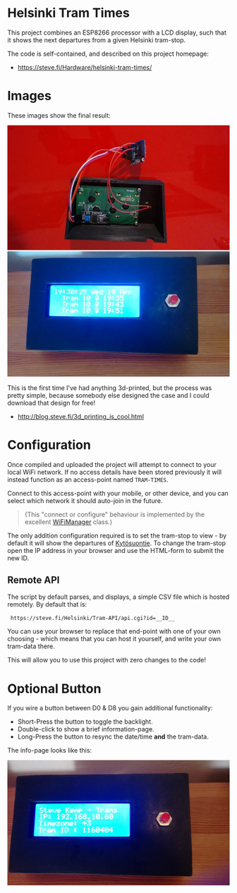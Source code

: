 # Helsinki Tram Times

This project combines an ESP8266 processor with a LCD display, such that
it shows the next departures from a given Helsinki tram-stop.

The code is self-contained, and described on this project homepage:

* https://steve.fi/Hardware/helsinki-tram-times/

# Images

These images show the final result:

![Components in a case](images/case.fitted.jpg)
![Usual-view](images/tram.boxed.jpg)

This is the first time I've had anything 3d-printed, but the process was pretty simple, because somebody else designed the case and I could download that design for free!

* http://blog.steve.fi/3d_printing_is_cool.html


# Configuration

Once compiled and uploaded the project will attempt to connect to your
local WiFi network.  If no access details have been stored previously
it will instead function as an access-point named `TRAM-TIMES`.

Connect to this access-point with your mobile, or other device, and
you can select which network it should auto-join in the future.

> (This "connect or configure" behaviour is implemented by the excellent [WiFiManager](https://github.com/tzapu/WiFiManager) class.)

The only addition configuration required is to set the tram-stop to
view - by default it will show the departures of [Kytösuontie](https://hsl.trapeze.fi/omatpysakit/web?command=fullscreen2&stop=1160404).   To change
the tram-stop open the IP address in your browser and use the HTML-form
to submit the new ID.

## Remote API

The script by default parses, and displays, a simple CSV file which is
hosted remotely.  By default that is:

     https://steve.fi/Helsinki/Tram-API/api.cgi?id=__ID__

You can use your browser to replace that end-point with one of your
own choosing - which means that you can host it yourself, and write
your own tram-data there.

This will allow you to use this project with zero changes to the code!


# Optional Button

If you wire a button between D0 & D8 you gain additional functionality:

* Short-Press the button to toggle the backlight.
* Double-click to show a brief information-page.
* Long-Press the button to resync the date/time __and__ the tram-data.

The info-page looks like this:

![Info-view](images/tram.info.jpg)
